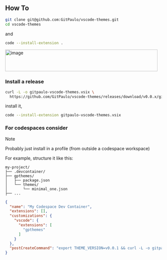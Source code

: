 ## How To

```sh
git clone git@github.com:GitPaulo/vscode-themes.git
cd vscode-themes
```

and

```sh
code --install-extension .
```

<img width="490" height="70" alt="image" src="https://github.com/user-attachments/assets/ab120943-1a55-43ee-8087-71a93f54c7e8" />

### Install a release

```sh
curl -L -o gitpaulo-vscode-themes.vsix \
  https://github.com/GitPaulo/vscode-themes/releases/download/v0.0.x/gitpaulo-vscode-themes-0.0.x.vsix
```

install it,

```sh
code --install-extension gitpaulo-vscode-themes.vsix
```

### For codespaces consider

> [!NOTE]
> Probably just install in a profile (from outside a codespace workspace)

For example, structure it like this:

```
my-project/
├── .devcontainer/
├── gpthemes/
│   ├── package.json
│   └── themes/
│       └── minimal_one.json
├── ...
```

```json
{
  "name": "My Codespace Dev Container",
  "extensions": [],
  "customizations": {
    "vscode": {
      "extensions": [
        "gpthemes"
      ]
    }
  },
  "postCreateCommand": "export THEME_VERSION=v0.0.1 && curl -L -o gitpaulo-vscode-themes.vsix https://github.com/GitPaulo/vscode-themes/releases/download/$THEME_VERSION/gitpaulo-vscode-themes-$THEME_VERSION.vsix && code --install-extension gitpaulo-vscode-themes.vsix"
}
```
